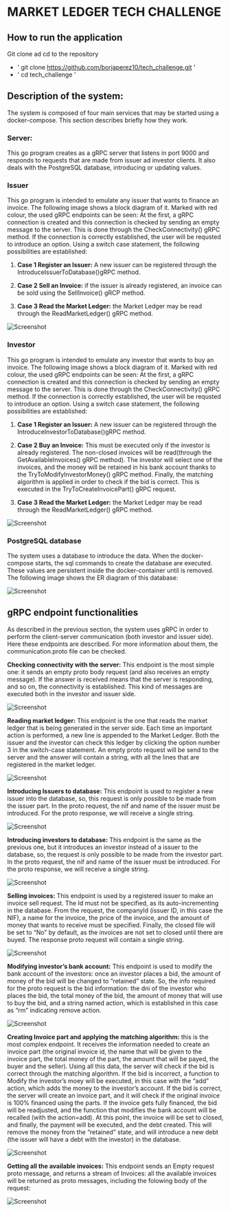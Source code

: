 # MARKET LEDGER TECH CHALLENGE

## How to run the application

Git clone ad cd to the repository

- ' git clone https://github.com/borjaperez10/tech_challenge.git '
- ' cd tech_challenge '



## Description of the system:


The system is composed of four main services that may be started  using a docker-compose. This section describes briefly how they work.
### Server:
This go program creates as a  gRPC server that listens in port 9000 and responds to requests that are made from issuer ad investor clients. It also deals with the PostgreSQL database, introducing or updating values.  
### Issuer
This go program is intended to emulate any issuer that wants to finance an invoice. The following image shows a block diagram of it. Marked with red colour, the used gRPC endpoints can be seen:
At the first, a gRPC connection is created and this connection is checked by sending an empty message to the server. This is done through the CheckConnectivity() gRPC method. If the connection is correctly established, the user will be requsted to introduce an option. Using a switch case statement, the following possibilities are established:

1. **Case 1 Register an Issuer:** A new issuer can be registered through the IntroduceIssuerToDatabase()gRPC method.

2. **Case 2 Sell an Invoice:** if the issuer is already registered, an invoice can be sold using the SellInvoice() gRCP method.

3. **Case 3 Read the Market Ledger:** the Market Ledger may be read through the ReadMarketLedger() gRPC method. 

![Screenshot](imagesformd/issuer.png)


### Investor
This go program is intended to emulate any investor that wants to buy an invoice. The following image shows a block diagram of it. Marked with red colour, the used gRPC endpoints can be seen: 
At the first, a gRPC connection is created and this connection is checked by sending an empty message to the server. This is done through the CheckConnectivity() gRPC method. If the connection is correctly established, the user will be requsted to introduce an option. Using a switch case statement, the following possibilities are established:

1. **Case 1 Register an Issuer:** A new issuer can be registered through the IntroduceInvestorToDatabase()gRPC method.

2. **Case 2 Buy an Invoice:** This must be executed only if the investor is already registered. The non-closed invoices will be read(through the GetAvailableInvoices() gRPC method). The investor will select one of the invoices, and the money will be retained in his bank account thanks to the TryToModifyInvestorMoney() gRPC method. Finally, the matching algorithm is applied in order to check if the bid is correct. This is executed in the TryToCreateInvoicePart() gRPC request.

3. **Case 3 Read the Market Ledger:** the Market Ledger may be read through the ReadMarketLedger() gRPC method.

![Screenshot](imagesformd/investor.png)


### PostgreSQL database
The system uses a database to introduce the data. When the docker-compose starts, the sql commands to create the database are executed. These values are persistent inside the docker-container until is removed. The following image shows the ER diagram of this database: 

![Screenshot](imagesformd/postgredb.png)


## gRPC endpoint functionalities

As described in the previous section, the system uses gRPC in order to perform the client-server communication (both investor and issuer side). Here these endpoints are described. For more information about them, the communication.proto file can be checked. 

**Checking connectivity with the server:** This endpoint is the most simple one: it sends an empty proto body request (and also receives an empty message). If the answer is received means that the server is responding, and so on, the connectivity is established. This kind of messages are executed both in the investor and issuer side.  

![Screenshot](imagesformd/checkConnectivity.png)

**Reading market ledger:** This endpoint is the one that reads the market ledger that is being generated in the server side. Each time an important action is performed, a new line is appended to the Market Ledger. Both the issuer and the investor can check this ledger by clicking the option number 3 in the switch-case statement. An empty proto request will be send to the server and the answer will contain a string, with all the lines that are registered in the market ledger.  

![Screenshot](imagesformd/ReadLedger.png)
 
**Introducing Issuers to database:** This endpoint is used to register a new issuer into the database, so, this request is only possible to be made from the issuer part. In the proto request, the nif and name of the issuer must be introduced. For the proto response, we will receive a single string. 
 
 ![Screenshot](imagesformd/introIssuer.png)
 
**Introducing investors to database:** This endpoint is the same as the previous one, but it introduces an investor instead of a issuer to the database, so, the request is only possible to be made from the investor part. In the proto request, the nif and name of the issuer must be introduced. For the proto response, we will receive a single string. 
 
 ![Screenshot](imagesformd/introInvestor.png)
 
**Selling invoices:** This endpoint is used by a registered issuer to make an invoice sell request. The Id must not be specified, as its auto-incrementing in the database. From the request, the companyId (issuer ID, in this case the NIF), a name for the invoice, the price of the invoice, and the amount of money that wants to receive must be specified. Finally, the closed file will be set to “No”  by default, as the invoices are not set to  closed until there are buyed. The response proto request will contain a single string.
  
 ![Screenshot](imagesformd/sellInvoice.png)

**Modifying investor’s bank account:** This endpoint is used to modify the bank account of the investors: once an investor places a bid, the amount of money of the bid will be changed to “retained” state. So, the info required for the proto request is the bid information: the dni of the investor who places the bid, the total money of the bid, the amount of money that will use to buy the bid, and a string named action, which is established in this case as “rm” indicating remove action. 

![Screenshot](imagesformd/modifyAccount.png)

**Creating Invoice part and applying the matching algorithm:**  this is the most complex endpoint. It receives the information needed to create an invoice part (the original invoice id, the name that will be given to the invoice part, the total money of the part, the amount that will be payed, the buyer and the seller). Using all this data, the server will check if the bid is correct through the matching algorithm. If the bid is incorrect, a function to Modify the investor’s moey will be executed, in this case with the “add” action, which adds the money to the investor’s account. If the bid is correct, the server will create an invoice part, and it will check if the original invoice is 100% financed using the parts. If the invoice gets fully financed, the bid will be readjusted, and the function that modifies the bank account will be recalled (with the action=add). 
At this point, the invoice will be set to closed, and finally, the payment will be executed, and the debt created. This will remove the money from the “retained” state, and will introduce a new debt (the issuer will have a debt with the investor) in the database. 

![Screenshot](imagesformd/matchingAlg.png)
 
**Getting all the available invoices:** This endpoint sends an Empty request proto message, and returns a stream of Invoices: all the available invoices will be returned as proto messages, including the folowing body of the request:

![Screenshot](imagesformd/getInvoices.png)

